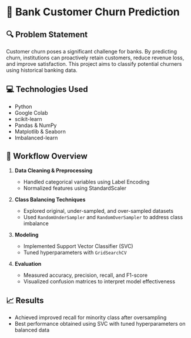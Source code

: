 # 🏦 Bank Customer Churn Prediction
## 🔍 Problem Statement

Customer churn poses a significant challenge for banks. 
By predicting churn, institutions can proactively retain customers, reduce revenue loss, and improve satisfaction. 
This project aims to classify potential churners using historical banking data.
## 💻 Technologies Used

- Python  
- Google Colab  
- scikit-learn  
- Pandas & NumPy  
- Matplotlib & Seaborn  
- Imbalanced-learn

## 🔧 Workflow Overview

1. **Data Cleaning & Preprocessing**
   - Handled categorical variables using Label Encoding
   - Normalized features using StandardScaler

2. **Class Balancing Techniques**
   - Explored original, under-sampled, and over-sampled datasets
   - Used `RandomUnderSampler` and `RandomOverSampler` to address class imbalance

3. **Modeling**
   - Implemented Support Vector Classifier (SVC)
   - Tuned hyperparameters with `GridSearchCV`

4. **Evaluation**
   - Measured accuracy, precision, recall, and F1-score
   - Visualized confusion matrices to interpret model effectiveness

## 📈 Results

- Achieved improved recall for minority class after oversampling  
- Best performance obtained using SVC with tuned hyperparameters on balanced data
